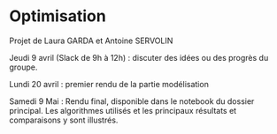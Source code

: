 # Optimisation

Projet de Laura GARDA et Antoine SERVOLIN

Jeudi 9 avril (Slack de 9h à 12h) : discuter des idées ou des progrès du groupe. 

Lundi 20 avril : premier rendu de la partie modélisation

Samedi 9 Mai : Rendu final, disponible dans le notebook du dossier principal. Les algorithmes utilisés et les principaux résultats et comparaisons y sont illustrés.
